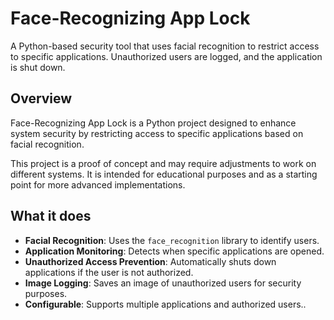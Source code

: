 # Face-Recognizing App Lock

A Python-based security tool that uses facial recognition to restrict access to specific applications. Unauthorized users are logged, and the application is shut down.

## Overview
Face-Recognizing App Lock is a Python project designed to enhance system security by restricting access to specific applications based on facial recognition. 

This project is a proof of concept and may require adjustments to work on different systems. It is intended for educational purposes and as a starting point for more advanced implementations.

## What it does
- **Facial Recognition**: Uses the `face_recognition` library to identify users.
- **Application Monitoring**: Detects when specific applications are opened.
- **Unauthorized Access Prevention**: Automatically shuts down applications if the user is not authorized.
- **Image Logging**: Saves an image of unauthorized users for security purposes.
- **Configurable**: Supports multiple applications and authorized users..

